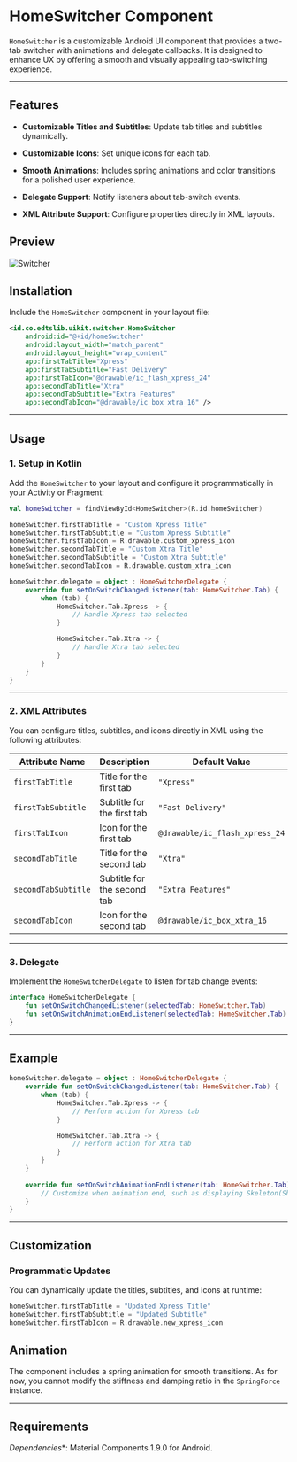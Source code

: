 # HomeSwitcher Component

`HomeSwitcher` is a customizable Android UI component that provides a two-tab switcher with animations and delegate callbacks. It is designed to enhance UX by offering a smooth and visually appealing tab-switching experience.

---

## Features

- **Customizable Titles and Subtitles**: Update tab titles and subtitles dynamically.

- **Customizable Icons**: Set unique icons for each tab.

- **Smooth Animations**: Includes spring animations and color transitions for a polished user experience.

- **Delegate Support**: Notify listeners about tab-switch events.

- **XML Attribute Support**: Configure properties directly in XML layouts.

## Preview
![Switcher](https://res.cloudinary.com/dmduc9apd/image/upload/v1737527968/Switcher_fvdgg8.gif)

## Installation

Include the `HomeSwitcher` component in your layout file:

```xml
<id.co.edtslib.uikit.switcher.HomeSwitcher 
    android:id="@+id/homeSwitcher"
    android:layout_width="match_parent"
    android:layout_height="wrap_content"
    app:firstTabTitle="Xpress"
    app:firstTabSubtitle="Fast Delivery"
    app:firstTabIcon="@drawable/ic_flash_xpress_24"
    app:secondTabTitle="Xtra"   
    app:secondTabSubtitle="Extra Features" 
    app:secondTabIcon="@drawable/ic_box_xtra_16" />
```

* * * * *

## Usage

### 1\. Setup in Kotlin

Add the `HomeSwitcher` to your layout and configure it programmatically in your Activity or Fragment:

```kotlin
val homeSwitcher = findViewById<HomeSwitcher>(R.id.homeSwitcher)

homeSwitcher.firstTabTitle = "Custom Xpress Title"
homeSwitcher.firstTabSubtitle = "Custom Xpress Subtitle"
homeSwitcher.firstTabIcon = R.drawable.custom_xpress_icon
homeSwitcher.secondTabTitle = "Custom Xtra Title"
homeSwitcher.secondTabSubtitle = "Custom Xtra Subtitle"
homeSwitcher.secondTabIcon = R.drawable.custom_xtra_icon

homeSwitcher.delegate = object : HomeSwitcherDelegate {
    override fun setOnSwitchChangedListener(tab: HomeSwitcher.Tab) {
        when (tab) {
            HomeSwitcher.Tab.Xpress -> {
                // Handle Xpress tab selected
            }

            HomeSwitcher.Tab.Xtra -> {
                // Handle Xtra tab selected
            }
        }
    }
}
```

* * * * *

### 2\. XML Attributes

You can configure titles, subtitles, and icons directly in XML using the following attributes:

| Attribute Name      | Description                 | Default Value                  |
|---------------------|-----------------------------|--------------------------------|
| `firstTabTitle`     | Title for the first tab     | `"Xpress"`                     |
| `firstTabSubtitle`  | Subtitle for the first tab  | `"Fast Delivery"`              |
| `firstTabIcon`      | Icon for the first tab      | `@drawable/ic_flash_xpress_24` |
| `secondTabTitle`    | Title for the second tab    | `"Xtra"`                       |
| `secondTabSubtitle` | Subtitle for the second tab | `"Extra Features"`             |
| `secondTabIcon`     | Icon for the second tab     | `@drawable/ic_box_xtra_16`     |

* * * * *

### 3\. Delegate

Implement the `HomeSwitcherDelegate` to listen for tab change events:

```kotlin
interface HomeSwitcherDelegate {
    fun setOnSwitchChangedListener(selectedTab: HomeSwitcher.Tab)
    fun setOnSwitchAnimationEndListener(selectedTab: HomeSwitcher.Tab)
}
```

* * * * *

## Example

```kotlin
homeSwitcher.delegate = object : HomeSwitcherDelegate { 
    override fun setOnSwitchChangedListener(tab: HomeSwitcher.Tab) { 
        when (tab) {
            HomeSwitcher.Tab.Xpress -> {
                // Perform action for Xpress tab
            }

            HomeSwitcher.Tab.Xtra -> {
                // Perform action for Xtra tab
            } 
        }
    }
    
    override fun setOnSwitchAnimationEndListener(tab: HomeSwitcher.Tab) {
        // Customize when animation end, such as displaying Skeleton(Shimmer)
    }
}
```

* * * * *

## Customization

### Programmatic Updates

You can dynamically update the titles, subtitles, and icons at runtime:

```kotlin
homeSwitcher.firstTabTitle = "Updated Xpress Title"
homeSwitcher.firstTabSubtitle = "Updated Subtitle"
homeSwitcher.firstTabIcon = R.drawable.new_xpress_icon
```

## Animation

The component includes a spring animation for smooth transitions. As for now, you cannot modify the stiffness and damping ratio in the `SpringForce` instance.

* * * * *

## Requirements

*Dependencies**: Material Components 1.9.0 for Android.